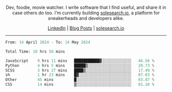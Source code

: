 <p align="center">Dev, foodie, movie watcher. I write software that I find useful, and share it in case others do too. I'm currently building <a href="https://solesearch.io">solesearch.io</a>, a platform for sneakerheads and developers alike.</p>
<p align="center">
  <a href="https://www.linkedin.com/in/peter-rauscher">LinkedIn</a>
  |
  <a href="https://dev.to/peterrauscher">Blog Posts</a>
  |
  <a href="https://solesearch.io">solesearch.io</a>
</p>
<hr/>
<!--START_SECTION:waka-->

```python
From: 14 April 2024 - To: 14 May 2024

Total Time: 18 hrs 58 mins

JavaScript    9 hrs 11 mins   ███████████▓░░░░░░░░░░░░░   46.56 %
Python        4 hrs 5 mins    █████▒░░░░░░░░░░░░░░░░░░░   20.73 %
SCSS          3 hrs 27 mins   ████▒░░░░░░░░░░░░░░░░░░░░   17.49 %
sh            1 hr 23 mins    █▓░░░░░░░░░░░░░░░░░░░░░░░   07.03 %
Other         45 mins         █░░░░░░░░░░░░░░░░░░░░░░░░   03.87 %
CSS           14 mins         ▒░░░░░░░░░░░░░░░░░░░░░░░░   01.18 %
```

<!--END_SECTION:waka-->
